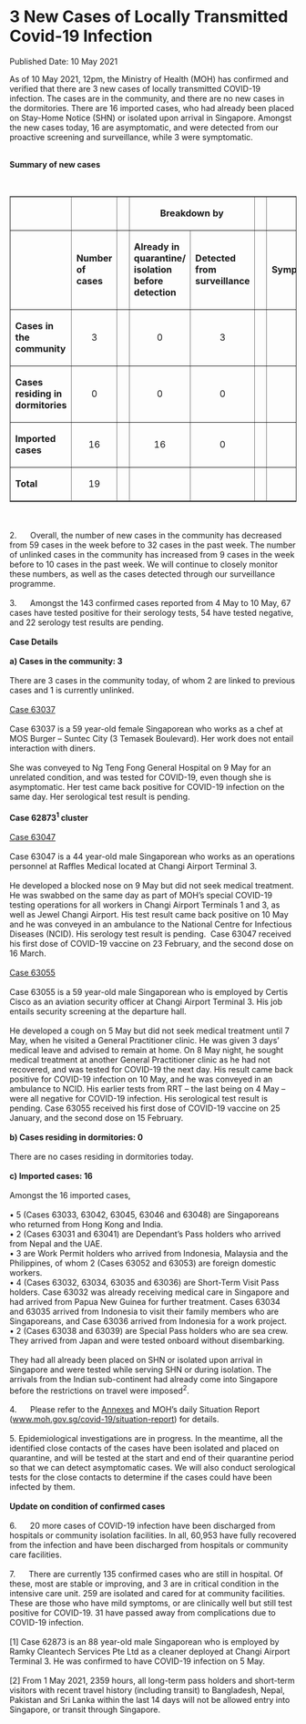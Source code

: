 <html>
    <meta http-equiv="Content-Type" content="text/html; charset=utf-8"/>
    <meta charset="utf-8"/>
    <title>3 New Cases of Locally Transmitted Covid-19 Infection</title>
    <body><h1>3 New Cases of Locally Transmitted Covid-19 Infection</h1>
    <p>Published Date: 10 May 2021</p> As of 10 May 2021, 12pm, the Ministry of Health (MOH) has confirmed and verified that there are 3 new cases of locally transmitted COVID-19 infection. The cases are in the community, and there are no new cases in the dormitories. There are 16 imported cases, who had already been placed on Stay-Home Notice (SHN) or isolated upon arrival in Singapore. Amongst the new cases today, 16 are asymptomatic, and were detected from our proactive screening and surveillance, while 3 were symptomatic.<br><br><p><strong>Summary of new cases</strong><br></p> <p>&nbsp;</p> <table border="1" cellspacing="0" cellpadding="0" width="907"> <tbody><tr> <td width="194"> <p align="right">&nbsp;</p> </td> <td width="90"> <p>&nbsp;</p> </td> <td width="24" valign="top"> <p>&nbsp;</p> </td> <td width="288" colspan="2"> <p align="center"><strong>Breakdown by</strong></p> </td> <td width="24" valign="top"> <p>&nbsp;</p> </td> <td width="288" colspan="2"> <p align="center"><strong>Breakdown by</strong></p> </td> </tr> <tr> <td width="194"> <p align="right">&nbsp;</p> </td> <td width="90"> <p><strong>Number of cases</strong></p> </td> <td width="24" valign="top"> <p>&nbsp;</p> </td> <td width="144"> <p><strong>Already in quarantine/ isolation before detection</strong></p> </td> <td width="144"> <p><strong>Detected from surveillance</strong></p> </td> <td width="24" valign="top"> <p>&nbsp;</p> </td> <td width="144"> <p><strong>Symptomatic</strong></p> </td> <td width="144"> <p><strong>Asymptomatic</strong></p> </td> </tr> <tr> <td width="194"> <p><strong>Cases in the community</strong></p> </td> <td width="90"> <p align="center">3</p> </td> <td width="24" valign="top"> <p align="center">&nbsp;</p> </td> <td width="144"> <p align="center">0</p> </td> <td width="144"> <p align="center">3</p> </td> <td width="24" valign="top"> <p align="center">&nbsp;</p> </td> <td width="144"> <p align="center">2</p> </td> <td width="144"> <p align="center">1</p> </td> </tr> <tr> <td width="194"> <p><strong>Cases residing in dormitories</strong></p> </td> <td width="90"> <p align="center">0</p> </td> <td width="24" valign="top"> <p align="center">&nbsp;</p> </td> <td width="144"> <p align="center">0</p> </td> <td width="144"> <p align="center">0</p> </td> <td width="24" valign="top"> <p align="center">&nbsp;</p> </td> <td width="144"> <p align="center">0</p> </td> <td width="144"> <p align="center">0</p> </td> </tr> <tr> <td width="194"> <p><strong>Imported cases</strong></p> </td> <td width="90"> <p align="center">16</p> </td> <td width="24" valign="top"> <p align="center">&nbsp;</p> </td> <td width="144"> <p align="center">16</p> </td> <td width="144"> <p align="center">0</p> </td> <td width="24" valign="top"> <p align="center">&nbsp;</p> </td> <td width="144"> <p align="center">1</p> </td> <td width="144"> <p align="center">15</p> </td> </tr> <tr> <td width="194"> <p><strong>Total</strong></p> </td> <td width="90"> <p align="center">19</p> </td> <td width="24" valign="top"> <p align="center">&nbsp;</p> </td> <td width="144"> <p align="center">&nbsp;</p> </td> <td width="144"> <p align="center">&nbsp;</p> </td> <td width="24" valign="top"> <p align="center">&nbsp;</p> </td> <td width="144"> <p align="center">&nbsp;</p> </td> <td width="144"> <p align="center">&nbsp;</p> </td> </tr> </tbody></table><br><br>2.&nbsp; &nbsp; &nbsp; Overall, the number of new cases in the community has decreased from 59 cases in the week before to 32 cases in the past week. The number of unlinked cases in the community has increased from 9 cases in the week before to 10 cases in the past week. We will continue to closely monitor these numbers, as well as the cases detected through our surveillance programme.<br><br>3.&nbsp; &nbsp; &nbsp; Amongst the 143 confirmed cases reported from 4 May to 10 May, 67 cases have tested positive for their serology tests, 54 have tested negative, and 22 serology test results are pending.<br><br><strong>Case Details</strong><br><br><strong>a) Cases in the community: 3</strong><br><br>There are 3 cases in the community today, of whom 2 are linked to previous cases and 1 is currently unlinked.<br><br><span style="text-decoration: underline;">Case 63037</span><br><br>Case 63037 is a 59 year-old female Singaporean who works as a chef at MOS Burger – Suntec City (3 Temasek Boulevard). Her work does not entail interaction with diners.<br><br>She was conveyed to Ng Teng Fong General Hospital on 9 May for an unrelated condition, and was tested for COVID-19, even though she is asymptomatic. Her test came back positive for COVID-19 infection on the same day. Her serological test result is pending.<br><br><strong>Case 62873<sup>1</sup> cluster</strong><br><br><span style="text-decoration: underline;">Case 63047</span><br><br>Case 63047 is a 44 year-old male Singaporean who works as an operations personnel at Raffles Medical located at Changi Airport Terminal 3.&nbsp;<br><br>He developed a blocked nose on 9 May but did not seek medical treatment. He was swabbed on the same day as part of MOH’s special COVID-19 testing operations for all workers in Changi Airport Terminals 1 and 3, as well as Jewel Changi Airport. His test result came back positive on 10 May and he was conveyed in an ambulance to the National Centre for Infectious Diseases (NCID). His serology test result is pending.&nbsp; Case 63047 received his first dose of COVID-19 vaccine on 23 February, and the second dose on 16 March.&nbsp;<br><br><span style="text-decoration: underline;">Case 63055</span><br><br>Case 63055 is a 59 year-old male Singaporean who is employed by Certis Cisco as an aviation security officer at Changi Airport Terminal 3. His job entails security screening at the departure hall.&nbsp;<br><br>He developed a cough on 5 May but did not seek medical treatment until 7 May, when he visited a General Practitioner clinic. He was given 3 days’ medical leave and advised to remain at home. On 8 May night, he sought medical treatment at another General Practitioner clinic as he had not recovered, and was tested for COVID-19 the next day. His result came back positive for COVID-19 infection on 10 May, and he was conveyed in an ambulance to NCID. His earlier tests from RRT – the last being on 4 May – were all negative for COVID-19 infection. His serological test result is pending. Case 63055 received his first dose of COVID-19 vaccine on 25 January, and the second dose on 15 February.&nbsp;<br><br><strong>b) Cases residing in dormitories: 0</strong><br><br>There are no cases residing in dormitories today.&nbsp;<br><br><strong>c) Imported cases: 16</strong><br><br>Amongst the 16 imported cases,&nbsp;<br><br>• 5 (Cases 63033, 63042, 63045, 63046 and 63048) are Singaporeans who returned from Hong Kong and India.<br>• 2 (Cases 63031 and 63041) are Dependant’s Pass holders who arrived from Nepal and the UAE.<br>• 3 are Work Permit holders who arrived from Indonesia, Malaysia and the Philippines, of whom 2 (Cases 63052 and 63053) are foreign domestic workers.<br>• 4 (Cases 63032, 63034, 63035 and 63036) are Short-Term Visit Pass holders. Case 63032 was already receiving medical care in Singapore and had arrived from Papua New Guinea for further treatment. Cases 63034 and 63035 arrived from Indonesia to visit their family members who are Singaporeans, and Case 63036 arrived from Indonesia for a work project.<br>• 2 (Cases 63038 and 63039) are Special Pass holders who are sea crew. They arrived from Japan and were tested onboard without disembarking.<br><br>They had all already been placed on SHN or isolated upon arrival in Singapore and were tested while serving SHN or during isolation. The arrivals from the Indian sub-continent had already come into Singapore before the restrictions on travel were imposed<sup>2</sup>.<br><br>4.&nbsp; &nbsp; &nbsp; Please refer to the <a href="/docs/librariesprovider5/pressroom/press-releases/annexes---10-may-2021.pdf?sfvrsn=331b0b52_2" title="Annexes">Annexes</a>&nbsp;and MOH’s daily Situation Report (<a href="https://www.moh.gov.sg/covid-19/situation-report" title="" class="" target="">www.moh.gov.sg/covid-19/situation-report</a>) for details.&nbsp;<br><br>5. Epidemiological investigations are in progress. In the meantime, all the identified close contacts of the cases have been isolated and placed on quarantine, and will be tested at the start and end of their quarantine period so that we can detect asymptomatic cases. We will also conduct serological tests for the close contacts to determine if the cases could have been infected by them.<br><br><strong>Update on condition of confirmed cases</strong><br><br>6.&nbsp; &nbsp; &nbsp; 20 more cases of COVID-19 infection have been discharged from hospitals or community isolation facilities. In all, 60,953 have fully recovered from the infection and have been discharged from hospitals or community care facilities.&nbsp;<br><br>7.&nbsp; &nbsp; &nbsp; There are currently 135 confirmed cases who are still in hospital. Of these, most are stable or improving, and 3 are in critical condition in the intensive care unit. 259 are isolated and cared for at community facilities. These are those who have mild symptoms, or are clinically well but still test positive for COVID-19. 31 have passed away from complications due to COVID-19 infection.&nbsp;<br><div><br>[1]&nbsp;Case 62873 is an 88 year-old male Singaporean who is employed by Ramky Cleantech Services Pte Ltd as a cleaner deployed at Changi Airport Terminal 3. He was confirmed to have COVID-19 infection on 5 May.<br><br>[2]&nbsp;From 1 May 2021, 2359 hours, all long-term pass holders and short-term visitors with recent travel history (including transit) to Bangladesh, Nepal, Pakistan and Sri Lanka within the last 14 days will not be allowed entry into Singapore, or transit through Singapore.<br></div></body>
</html>